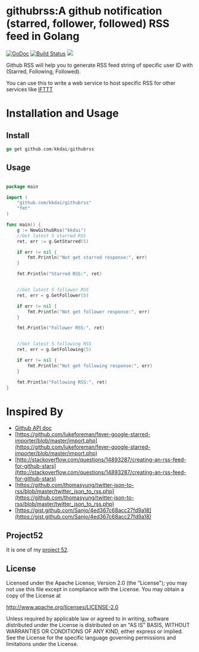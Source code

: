 githubrss:A github notification (starred, follower, followed) RSS feed in Golang
==============

 [![GoDoc](https://godoc.org/github.com/kkdai/githubrss?status.svg)](https://godoc.org/github.com/kkdai/githubrss)  [![Build Status](https://travis-ci.org/kkdai/githubrss.svg?branch=master)](https://travis-ci.org/kkdai/githubrss)
![](https://validator.w3.org/feed/images/valid-rss-rogers.png)


Github RSS will help you to generate RSS feed string of specific user ID with  (Starred, Following, Followed).

You can use this to write a web service to host specific RSS for other services like [IFTTT](http://ifttt.com)


Installation and Usage
=============


Install
---------------

```go
go get github.com/kkdai/githubrss
```

Usage
---------------

```go

package main

import (
    "github.com/kkdai/githubrss"
    "fmt"
)

func main() {
	g := NewGithubRss("kkdai")
	//Get latest 5 starred RSS
	ret, err := g.GetStarred(5)

	if err != nil {
		fmt.Println("Not get starred response:", err)
	}

	fmt.Println("Starred RSS:", ret)


	//Get latest 5 follower RSS
	ret, err = g.GetFollower(5)

	if err != nil {
		fmt.Println("Not get follower response:", err)
	}

	fmt.Println("Follower RSS:", ret)


	//Get latest 5 following RSS
	ret, err = g.GetFollowing(5)

	if err != nil {
		fmt.Println("Not get following response:", err)
	}

	fmt.Println("Following RSS:", ret)
}

```

Inspired By
=============

- [Github API doc](https://developer.github.com/v3/users/)
- [https://github.com/lukeforeman/fever-google-starred-importer/blob/master/import.php](https://github.com/lukeforeman/fever-google-starred-importer/blob/master/import.php)
- [http://stackoverflow.com/questions/14893287/creating-an-rss-feed-for-github-stars](http://stackoverflow.com/questions/14893287/creating-an-rss-feed-for-github-stars)
- [https://github.com/thomasyung/twitter-json-to-rss/blob/master/twitter_json_to_rss.php](https://github.com/thomasyung/twitter-json-to-rss/blob/master/twitter_json_to_rss.php)
- [https://gist.github.com/Sanjo/4ed367c68acc27fd9a18](https://gist.github.com/Sanjo/4ed367c68acc27fd9a18)


Project52
---------------

It is one of my [project 52](https://github.com/kkdai/project52).


License
---------------

Licensed under the Apache License, Version 2.0 (the "License");
you may not use this file except in compliance with the License.
You may obtain a copy of the License at

http://www.apache.org/licenses/LICENSE-2.0

Unless required by applicable law or agreed to in writing, software
distributed under the License is distributed on an "AS IS" BASIS,
WITHOUT WARRANTIES OR CONDITIONS OF ANY KIND, either express or implied.
See the License for the specific language governing permissions and
limitations under the License.

